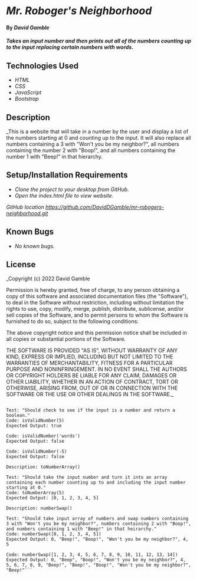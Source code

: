 # _Mr. Roboger's Neighborhood_

#### By _**David Gamble**_

#### _Takes an input number and then prints out all of the numbers counting up to the input replacing certain numbers with words._

## Technologies Used

* _HTML_
* _CSS_
* _JavaScript_
* _Bootstrap_

## Description

_This is a website that will take in a number by the user and display a list of the numbers starting at 0 and counting up to the input.  It will also replace all numbers containing a 3 with "Won't you be my neighbor?", all numbers containing the number 2 with "Boop!", and all numbers containing the number 1 with "Beep!" in that hierarchy. 

## Setup/Installation Requirements

* _Clone the project to your desktop from GitHub._
* _Open the index.html file to view website._

_GitHub location https://github.com/DavidDGamble/mr-robogers-neighborhood.git_

## Known Bugs

* _No known bugs._

## License

_Copyright (c) 2022 David Gamble

Permission is hereby granted, free of charge, to any person obtaining a copy of this software and associated documentation files (the "Software"), to deal in the Software without restriction, including without limitation the rights to use, copy, modify, merge, publish, distribute, sublicense, and/or sell copies of the Software, and to permit persons to whom the Software is furnished to do so, subject to the following conditions:

The above copyright notice and this permission notice shall be included in all copies or substantial portions of the Software.

THE SOFTWARE IS PROVIDED "AS IS", WITHOUT WARRANTY OF ANY KIND, EXPRESS OR IMPLIED, INCLUDING BUT NOT LIMITED TO THE WARRANTIES OF MERCHANTABILITY, FITNESS FOR A PARTICULAR PURPOSE AND NONINFRINGEMENT. IN NO EVENT SHALL THE AUTHORS OR COPYRIGHT HOLDERS BE LIABLE FOR ANY CLAIM, DAMAGES OR OTHER LIABILITY, WHETHER IN AN ACTION OF CONTRACT, TORT OR OTHERWISE, ARISING FROM, OUT OF OR IN CONNECTION WITH THE SOFTWARE OR THE USE OR OTHER DEALINGS IN THE SOFTWARE._

```Desciption: isValidNumber()

Test: "Should check to see if the input is a number and return a boolean."
Code: isValidNumber(5)
Expected Output: true

Code: isValidNumber('words')
Expected Output: false

Code: isValidNumber(-5)
Expected Output: false

Description: toNumberArray()

Test: "Should take the input number and turn it into an array containing each number counting up to and including the input number starting at 0."
Code: toNumberArray(5)
Expected Output: [0, 1, 2, 3, 4, 5]

Description: numberSwap()

Test: "Should take input array of numbers and swap numbers containing 3 with "Won't you be my neighbor?", numbers containing 2 with "Boop!", and numbers containing 1 with "Beep!" in that heirarchy."
Code: numberSwap([0, 1, 2, 3, 4, 5])
Expected Output: 0, "Beep!", "Boop!", "Won't you be my neighbor?", 4, 5

Code: numberSwap([1, 2, 3, 4, 5, 6, 7, 8, 9, 10, 11, 12, 13, 14])
Expected Output: 0, "Beep", "Boop!", "Won't you be my neighbor?", 4, 5, 6, 7, 8, 9, "Beep!", "Beep!", "Boop!", "Won't you be my neighbor?", "Beep!"```